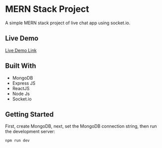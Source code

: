 # MERN Stack Project

A simple MERN stack project of live chat app using socket.io.

## Live Demo

[Live Demo Link](https://chit-chat-swj9.onrender.com)

## Built With

- MongoDB
- Express JS
- ReactJS
- Node Js
- Socket.io

## Getting Started

First, create MongoDB, next, set the MongoDB connection string, then run the development server:

```bash
npm run dev
